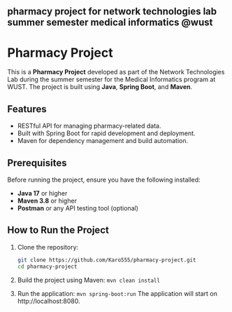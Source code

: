 ## pharmacy project for network technologies lab summer semester medical informatics @wust

# Pharmacy Project

This is a **Pharmacy Project** developed as part of the Network Technologies Lab during the summer semester for the Medical Informatics program at WUST. The project is built using **Java**, **Spring Boot**, and **Maven**.

## Features
- RESTful API for managing pharmacy-related data.
- Built with Spring Boot for rapid development and deployment.
- Maven for dependency management and build automation.

## Prerequisites
Before running the project, ensure you have the following installed:
- **Java 17** or higher
- **Maven 3.8** or higher
- **Postman** or any API testing tool (optional)

## How to Run the Project
1. Clone the repository:
   ```bash
   git clone https://github.com/Karo555/pharmacy-project.git
   cd pharmacy-project

2. Build the project using Maven:
`mvn clean install`

3. Run the application:
`mvn spring-boot:run`
The application will start on http://localhost:8080.